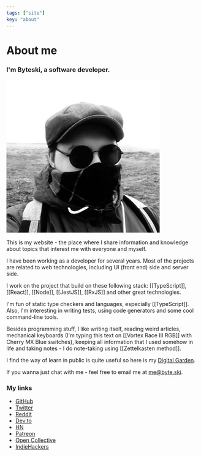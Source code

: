 ```yaml
---
tags: ["site"]
key: "about"
---
```


# About me

### I'm Byteski, a software developer.

![photo](/Images/avatar.jpg)

This is my website - the place where I share information and knowledge about topics that interest me with everyone and myself.

I have been working as a developer for several years. Most of the projects are related to web technologies, including UI (front end) side and server side.

I work on the project that build on these following stack: [[TypeScript]], [[React]], [[Node]], [[JestJS]], [[RxJS]] and other great technologies.

I'm fun of static type checkers and languages, especially [[TypeScript]]. Also, I'm interesting in writing tests, using code generators and some cool command-line tools.

Besides programming stuff, I like writing itself, reading weird articles, mechanical keyboards (I'm typing this text on [[Vortex Race III RGB]] with Cherry MX Blue switches), keeping all information that I used somehow in life and taking notes - I do note-taking using [[Zettelkasten method]].

I find the way of learn in public is quite useful so here is my [Digital Garden](/notes).

If you wanna just chat with me - feel free to email me at [me@byte.ski](mailto:me@byte.ski).

### My links

- [GitHub](https://github.com/byteski)
- [Twitter](https://twitter.com/byteski)
- [Reddit](https://www.reddit.com/user/thebyteski)
- [Dev.to](https://dev.to/byteski)
- [HN](https://news.ycombinator.com/user?id=byteski)
- [Patreon](https://www.patreon.com/byteski)
- [Open Collective](https://opencollective.com/byteski)
- [IndieHackers](https://www.indiehackers.com/byteski)

